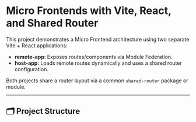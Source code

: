 # Micro Frontends with Vite, React, and Shared Router

This project demonstrates a Micro Frontend architecture using two separate Vite + React applications:

- **remote-app**: Exposes routes/components via Module Federation.
- **host-app**: Loads remote routes dynamically and uses a shared router configuration.

Both projects share a router layout via a common `shared-router` package or module.

---

## 🗂️ Project Structure

